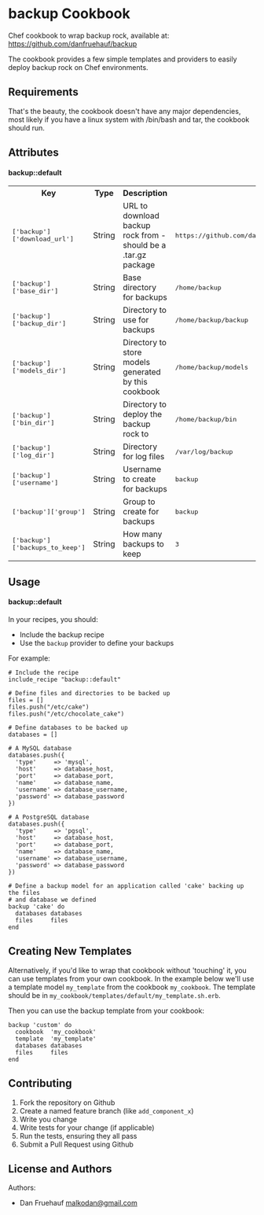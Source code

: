 backup Cookbook
===============
Chef cookbook to wrap backup rock, available at:
https://github.com/danfruehauf/backup

The cookbook provides a few simple templates and providers to easily deploy
backup rock on Chef environments.

Requirements
------------
That's the beauty, the cookbook doesn't have any major dependencies, most
likely if you have a linux system with /bin/bash and tar, the cookbook should
run.

Attributes
----------

#### backup::default
<table>
  <tr>
    <th>Key</th>
    <th>Type</th>
    <th>Description</th>
    <th>Default</th>
  </tr>
  <tr>
    <td><tt>['backup']['download_url']</tt></td>
    <td>String</td>
    <td>URL to download backup rock from - should be a .tar.gz package</td>
    <td><tt>https://github.com/danfruehauf/backup/tarball/master/</tt></td>
  </tr>
  <tr>
    <td><tt>['backup']['base_dir']</tt></td>
    <td>String</td>
    <td>Base directory for backups</td>
    <td><tt>/home/backup</tt></td>
  </tr>
  <tr>
    <td><tt>['backup']['backup_dir']</tt></td>
    <td>String</td>
    <td>Directory to use for backups</td>
    <td><tt>/home/backup/backup</tt></td>
  </tr>
  <tr>
    <td><tt>['backup']['models_dir']</tt></td>
    <td>String</td>
    <td>Directory to store models generated by this cookbook</td>
    <td><tt>/home/backup/models</tt></td>
  </tr>
  <tr>
    <td><tt>['backup']['bin_dir']</tt></td>
    <td>String</td>
    <td>Directory to deploy the backup rock to</td>
    <td><tt>/home/backup/bin</tt></td>
  </tr>
  <tr>
    <td><tt>['backup']['log_dir']</tt></td>
    <td>String</td>
    <td>Directory for log files</td>
    <td><tt>/var/log/backup</tt></td>
  </tr>
  <tr>
    <td><tt>['backup']['username']</tt></td>
    <td>String</td>
    <td>Username to create for backups</td>
    <td><tt>backup</tt></td>
  </tr>
  <tr>
    <td><tt>['backup']['group']</tt></td>
    <td>String</td>
    <td>Group to create for backups</td>
    <td><tt>backup</tt></td>
  </tr>
  <tr>
    <td><tt>['backup']['backups_to_keep']</tt></td>
    <td>String</td>
    <td>How many backups to keep</td>
    <td><tt>3</tt></td>
  </tr>
</table>

Usage
-----
#### backup::default
In your recipes, you should:
 * Include the backup recipe
 * Use the `backup` provider to define your backups

For example:
```
# Include the recipe
include_recipe "backup::default"

# Define files and directories to be backed up
files = []
files.push("/etc/cake")
files.push("/etc/chocolate_cake")

# Define databases to be backed up
databases = []

# A MySQL database
databases.push({
  'type'     => 'mysql',
  'host'     => database_host,
  'port'     => database_port,
  'name'     => database_name,
  'username' => database_username,
  'password' => database_password
})

# A PostgreSQL database
databases.push({
  'type'     => 'pgsql',
  'host'     => database_host,
  'port'     => database_port,
  'name'     => database_name,
  'username' => database_username,
  'password' => database_password
})

# Define a backup model for an application called 'cake' backing up the files
# and database we defined
backup 'cake' do
  databases databases
  files     files
end

```

Creating New Templates
----------------------
Alternatively, if you'd like to wrap that cookbook without 'touching' it, you
can use templates from your own cookbook. In the example below we'll use a
template model `my_template` from the cookbook `my_cookbook`. The template
should be in `my_cookbook/templates/default/my_template.sh.erb`.

Then you can use the backup template from your cookbook:
```
backup 'custom' do
  cookbook  'my_cookbook'
  template  'my_template'
  databases databases
  files     files
end
```

Contributing
------------
1. Fork the repository on Github
2. Create a named feature branch (like `add_component_x`)
3. Write you change
4. Write tests for your change (if applicable)
5. Run the tests, ensuring they all pass
6. Submit a Pull Request using Github

License and Authors
-------------------
Authors:
 * Dan Fruehauf <malkodan@gmail.com>
